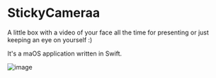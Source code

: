 # StickyCameraa

A little box with a video of your face all the time for presenting or just keeping an eye on yourself :)

It's a maOS application written in Swift.

![image](https://user-images.githubusercontent.com/8653164/101813621-d8589200-3b14-11eb-904b-ae9ef32f0f59.png)
